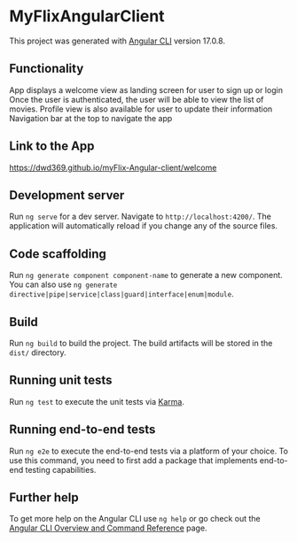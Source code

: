 # MyFlixAngularClient

This project was generated with [Angular CLI](https://github.com/angular/angular-cli) version 17.0.8.

## Functionality
App displays a welcome view as landing screen for user to sign up or login
Once the user is authenticated, the user will be able to view the list of movies.
Profile view is also available for user to update their information
Navigation bar at the top to navigate the app

## Link to the App
https://dwd369.github.io/myFlix-Angular-client/welcome

## Development server

Run `ng serve` for a dev server. Navigate to `http://localhost:4200/`. The application will automatically reload if you change any of the source files.

## Code scaffolding

Run `ng generate component component-name` to generate a new component. You can also use `ng generate directive|pipe|service|class|guard|interface|enum|module`.

## Build

Run `ng build` to build the project. The build artifacts will be stored in the `dist/` directory.

## Running unit tests

Run `ng test` to execute the unit tests via [Karma](https://karma-runner.github.io).

## Running end-to-end tests

Run `ng e2e` to execute the end-to-end tests via a platform of your choice. To use this command, you need to first add a package that implements end-to-end testing capabilities.

## Further help

To get more help on the Angular CLI use `ng help` or go check out the [Angular CLI Overview and Command Reference](https://angular.io/cli) page.
